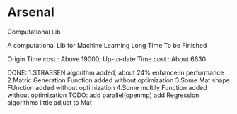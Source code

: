 # Arsenal
Computational Lib

A computational Lib for Machine Learning
Long Time To be Finished

Origin Time cost : Above 19000;  Up-to-date Time cost : About 6630

DONE:
	1.STRASSEN algorithm added, about 24% enhance in performance
	2.Matric Generation Function added without optimization
	3.Some Mat shape FUnction added without optimization
    4.Some multily Function added without optimization
TODO:
	add parallel(openmp)
	add Regression algorithms
	little adjust to Mat
